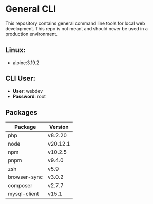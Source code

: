 # General CLI

This repository contains general command line tools for local web development. This repo is not meant and should never be used in a production environment.

## Linux:

-   alpine:3.19.2

## CLI User:

-   **User**: webdev
-   **Password**: root

## Packages

| Package      | Version  |
| ------------ | -------- |
| php          | v8.2.20  |
| node         | v20.12.1 |
| npm          | v10.2.5  |
| pnpm         | v9.4.0   |
| zsh          | v5.9     |
| browser-sync | v3.0.2   |
| composer     | v2.7.7   |
| mysql-client | v15.1    |

